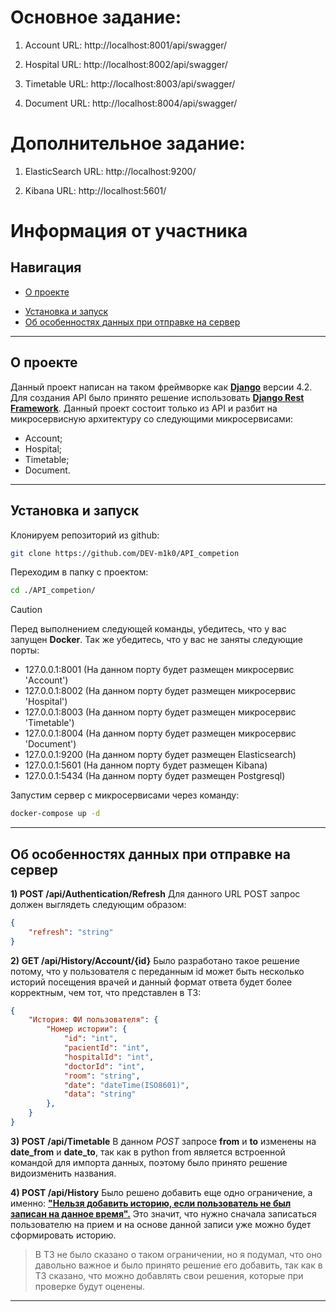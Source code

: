 # Основное задание:

1. Account URL: http://localhost:8001/api/swagger/

2. Hospital URL: http://localhost:8002/api/swagger/

3. Timetable URL: http://localhost:8003/api/swagger/

4. Document URL: http://localhost:8004/api/swagger/

# Дополнительное задание:

1. ElasticSearch URL: http://localhost:9200/

2. Kibana URL: http://localhost:5601/

# Информация от участника

## Навигация
- [О проекте](#о-проекте)
* [Установка и запуск](#установка-и-запуск)
* [Об особенностях данных при отправке на сервер](#Об-особенностях-данных-при-отправке-на-сервер)

---

## О проекте

Данный проект написан на таком фреймворке как [**Django**](https://github.com/django/django) версии 4.2. Для создания API было принято решение использовать [**Django Rest Framework**](https://github.com/encode/django-rest-framework). Данный проект состоит только из API и разбит на микросервисную архитектуру со следующими микросервисами:
- Account;
- Hospital;
- Timetable;
- Document.


---

## Установка и запуск
Клонируем репозиторий из github:
```bash
git clone https://github.com/DEV-m1k0/API_competion
```
Переходим в папку с проектом:
```bash
cd ./API_competion/
```

> [!CAUTION]
> Перед выполнением следующей команды, убедитесь, что у вас запущен **Docker**. Так же убедитесь, что у вас не заняты следующие порты:
> * 127.0.0.1:8001 (На данном порту будет размещен микросервис 'Account')
> * 127.0.0.1:8002 (На данном порту будет размещен микросервис 'Hospital')
> * 127.0.0.1:8003 (На данном порту будет размещен микросервис 'Timetable')
> * 127.0.0.1:8004 (На данном порту будет размещен микросервис 'Document')
> * 127.0.0.1:9200 (На данном порту будет размещен Elasticsearch)
> * 127.0.0.1:5601 (На данном порту будет размещен Kibana)
> * 127.0.0.1:5434 (На данном порту будет размещен Postgresql)

Запустим сервер с микросервисами через команду:
```bash
docker-compose up -d
```

---
## Об особенностях данных при отправке на сервер

**1) POST /api/Authentication/Refresh**
Для данного URL POST запрос должен выглядеть следующим образом:
```json 
{
	"refresh": "string"
}
```

 **2) GET /api/History/Account/{id}**
Было разработано такое решение потому, что у пользователя с переданным id может быть несколько историй посещения врачей и данный формат ответа будет более корректным, чем тот, что представлен в ТЗ:
```json
{
    "История: ФИ пользователя": {
        "Номер истории": {
            "id": "int",
            "pacientId": "int",
            "hospitalId": "int",
            "doctorId": "int",
            "room": "stгing",
            "date": "dateTime(ISO8601)",
            "data": "string"
        },
    }
}
```

**3) POST /api/Timetable**
В данном *POST* запросе **from** и **to** изменены на **date_from** и **date_to**, так как в python from является встроенной командой для импорта данных, поэтому было принято решение видоизменить названия.

**4) POST /api/History**
Было решено добавить еще одно ограничение, а именно: <strong><u>"Нельзя добавить историю, если пользователь не был записан на данное время".</u></strong> Это значит, что нужно сначала записаться пользователю на прием и на основе данной записи уже можно будет сформировать историю.
>В ТЗ не было сказано о таком ограничении, но я подумал, что оно давольно важное и было принято решение его добавить, так как в ТЗ сказано, что можно добавлять свои решения, которые при проверке будут оценены.

---